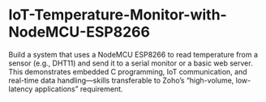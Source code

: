 # IoT-Temperature-Monitor-with-NodeMCU-ESP8266
Build a system that uses a NodeMCU ESP8266 to read temperature from a sensor (e.g., DHT11) and send it to a serial monitor or a basic web server. This demonstrates embedded C programming, IoT communication, and real-time data handling—skills transferable to Zoho’s “high-volume, low-latency applications” requirement.
